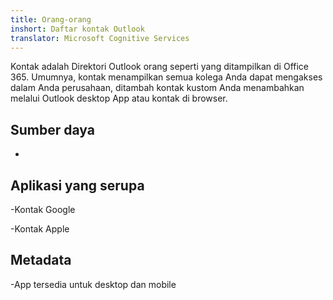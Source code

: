 ```yaml
---
title: Orang-orang
inshort: Daftar kontak Outlook
translator: Microsoft Cognitive Services
---
```


Kontak adalah Direktori Outlook orang seperti yang ditampilkan di Office 365.
Umumnya, kontak menampilkan semua kolega Anda dapat mengakses dalam Anda
perusahaan, ditambah kontak kustom Anda menambahkan melalui Outlook desktop
App atau kontak di browser.

Sumber daya
---------

-   

Aplikasi yang serupa
--------------------

-Kontak Google

-Kontak Apple

Metadata
--------

-App tersedia untuk desktop dan mobile

